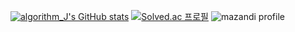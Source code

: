 
[![algorithm_J's GitHub stats](https://github-readme-stats.vercel.app/api?username=algorithm-J&count_private=true&show_icons=true&theme=vue-dark)](https://github.com/algorithm-J/github-readme-stats)
[![Solved.ac
프로필](http://mazassumnida.wtf/api/v2/generate_badge?boj=wjdghlwns1015)](https://solved.ac/wjdghlwns1015)
![mazandi profile](http://mazandi.herokuapp.com/api?handle=wjdghlwns1015&theme=warm)
